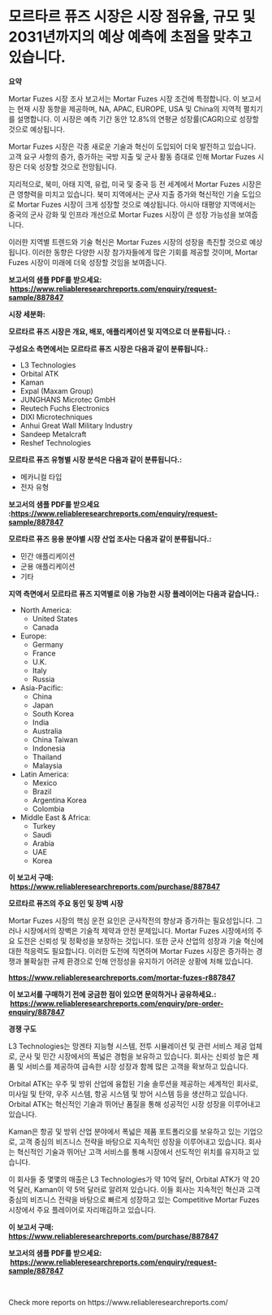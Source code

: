 <p><h1>모르타르 퓨즈 시장은 시장 점유율, 규모 및 2031년까지의 예상 예측에 초점을 맞추고 있습니다.</h1></p><p><strong>요약</strong></p>
<p><p>Mortar Fuzes 시장 조사 보고서는 Mortar Fuzes 시장 조건에 특정합니다. 이 보고서는 현재 시장 동향을 제공하며, NA, APAC, EUROPE, USA 및 China의 지역적 펼치기를 설명합니다. 이 시장은 예측 기간 동안 12.8%의 연평균 성장률(CAGR)으로 성장할 것으로 예상됩니다.</p><p>Mortar Fuzes 시장은 각종 새로운 기술과 혁신이 도입되어 더욱 발전하고 있습니다. 고객 요구 사항의 증가, 증가하는 국방 지출 및 군사 활동 증대로 인해 Mortar Fuzes 시장은 더욱 성장할 것으로 전망됩니다.</p><p>지리적으로, 북미, 아태 지역, 유럽, 미국 및 중국 등 전 세계에서 Mortar Fuzes 시장은 큰 영향력을 미치고 있습니다. 북미 지역에서는 군사 지출 증가와 혁신적인 기술 도입으로 Mortar Fuzes 시장이 크게 성장할 것으로 예상됩니다. 아시아 태평양 지역에서는 중국의 군사 강화 및 인프라 개선으로 Mortar Fuzes 시장이 큰 성장 가능성을 보여줍니다.</p><p>이러한 지역별 트렌드와 기술 혁신은 Mortar Fuzes 시장의 성장을 촉진할 것으로 예상됩니다. 이러한 동향은 다양한 시장 참가자들에게 많은 기회를 제공할 것이며, Mortar Fuzes 시장이 미래에 더욱 성장할 것임을 보여줍니다.</p></p>
<p><strong>보고서의 샘플 PDF를 받으세요: &nbsp;<a href="https://www.reliableresearchreports.com/enquiry/request-sample/887847">https://www.reliableresearchreports.com/enquiry/request-sample/887847</a></strong></p>
<p><strong>시장 세분화:</strong></p>
<p><strong> 모르타르 퓨즈 시장은 개요, 배포, 애플리케이션 및 지역으로 더 분류됩니다. :</strong></p>
<p><strong>구성요소 측면에서는 모르타르 퓨즈 시장은 다음과 같이 분류됩니다.:</strong></p>
<p><ul><li>L3 Technologies</li><li>Orbital ATK</li><li>Kaman</li><li>Expal (Maxam Group)</li><li>JUNGHANS Microtec GmbH</li><li>Reutech Fuchs Electronics</li><li>DIXI Microtechniques</li><li>Anhui Great Wall Military Industry</li><li>Sandeep Metalcraft</li><li>Reshef Technologies</li></ul></p>
<p><strong> 모르타르 퓨즈 유형별 시장 분석은 다음과 같이 분류됩니다.:</strong></p>
<p><ul><li>메카니컬 타입</li><li>전자 유형</li></ul></p>
<p><strong>보고서의 샘플 PDF를 받으세요 :<a href="https://www.reliableresearchreports.com/enquiry/request-sample/887847">https://www.reliableresearchreports.com/enquiry/request-sample/887847</a></strong></p>
<p><strong> 모르타르 퓨즈 응용 분야별 시장 산업 조사는 다음과 같이 분류됩니다.:</strong></p>
<p><ul><li>민간 애플리케이션</li><li>군용 애플리케이션</li><li>기타</li></ul></p>
<p><strong>지역 측면에서 모르타르 퓨즈 지역별로 이용 가능한 시장 플레이어는 다음과 같습니다.:</strong></p>
<p><ul>
    <li>
        North America:
        <ul>
            <li>United States</li>
            <li>Canada</li>
        </ul>
    </li>
    <li>
        Europe:
        <ul>
            <li>Germany</li>
            <li>France</li>
            <li>U.K.</li>
            <li>Italy</li>
            <li>Russia</li>
        </ul>
    </li>
    <li>
        Asia-Pacific:
        <ul>
            <li>China</li>
            <li>Japan</li>
            <li>South Korea</li>
            <li>India</li>
            <li>Australia</li>
            <li>China Taiwan</li>
            <li>Indonesia</li>
            <li>Thailand</li>
            <li>Malaysia</li>
        </ul>
    </li>
    <li>
        Latin America:
        <ul>
            <li>Mexico</li>
            <li>Brazil</li>
            <li>Argentina Korea</li>
            <li>Colombia</li>
        </ul>
    </li>
    <li>
        Middle East & Africa:
        <ul>
            <li>Turkey</li>
            <li>Saudi</li>
            <li>Arabia</li>
            <li>UAE</li>
            <li>Korea</li>
        </ul>
    </li>
    </ul></p>
<p><strong>이 보고서 구매: &nbsp;<a href="https://www.reliableresearchreports.com/purchase/887847">https://www.reliableresearchreports.com/purchase/887847</a></strong></p>
<p><strong>모르타르 퓨즈의 주요 동인 및 장벽 시장</strong></p>
<p><p>Mortar Fuzes 시장의 핵심 운전 요인은 군사작전의 향상과 증가하는 필요성입니다. 그러나 시장에서의 장벽은 기술적 제약과 안전 문제입니다. Mortar Fuzes 시장에서의 주요 도전은 신뢰성 및 정확성을 보장하는 것입니다. 또한 군사 산업의 성장과 기술 혁신에 대한 적응력도 필요합니다. 이러한 도전에 직면하며 Mortar Fuzes 시장은 증가하는 경쟁과 불확실한 규제 환경으로 인해 안정성을 유지하기 어려운 상황에 처해 있습니다.</p></p>
<p><strong><a href="https://www.reliableresearchreports.com/mortar-fuzes-r887847">https://www.reliableresearchreports.com/mortar-fuzes-r887847</a></strong></p>
<p><strong>이 보고서를 구매하기 전에 궁금한 점이 있으면 문의하거나 공유하세요.: &nbsp;<a href="https://www.reliableresearchreports.com/enquiry/pre-order-enquiry/887847">https://www.reliableresearchreports.com/enquiry/pre-order-enquiry/887847</a></strong></p>
<p><strong>경쟁 구도</strong></p>
<p><p>L3 Technologies는 망겐타 지능형 시스템, 전투 시뮬레이션 및 관련 서비스 제공 업체로, 군사 및 민간 시장에서의 폭넓은 경험을 보유하고 있습니다. 회사는 신뢰성 높은 제품 및 서비스를 제공하여 급속한 시장 성장과 함께 많은 고객을 확보하고 있습니다.</p><p>Orbital ATK는 우주 및 방위 산업에 융합된 기술 솔루션을 제공하는 세계적인 회사로, 미사일 및 탄약, 우주 시스템, 항공 시스템 및 방어 시스템 등을 생산하고 있습니다. Orbital ATK는 혁신적인 기술과 뛰어난 품질을 통해 성공적인 시장 성장을 이루어내고 있습니다.</p><p>Kaman은 항공 및 방위 산업 분야에서 폭넓은 제품 포트폴리오를 보유하고 있는 기업으로, 고객 중심의 비즈니스 전략을 바탕으로 지속적인 성장을 이루어내고 있습니다. 회사는 혁신적인 기술과 뛰어난 고객 서비스를 통해 시장에서 선도적인 위치를 유지하고 있습니다.</p><p>이 회사들 중 몇몇의 매출은 L3 Technologies가 약 10억 달러, Orbital ATK가 약 20억 달러, Kaman이 약 5억 달러로 알려져 있습니다. 이들 회사는 지속적인 혁신과 고객 중심의 비즈니스 전략을 바탕으로 빠르게 성장하고 있는 Competitive Mortar Fuzes 시장에서 주요 플레이어로 자리매김하고 있습니다.</p></p>
<p><strong>이 보고서 구매: &nbsp; <a href="https://www.reliableresearchreports.com/purchase/887847">https://www.reliableresearchreports.com/purchase/887847</a></strong></p>
<p><strong>보고서의 샘플 PDF를 받으세요: &nbsp;<a href="https://www.reliableresearchreports.com/enquiry/request-sample/887847">https://www.reliableresearchreports.com/enquiry/request-sample/887847</a></strong><strong></strong></p>
<p>&nbsp;</p>
<p>Check more reports on https://www.reliableresearchreports.com/</p>